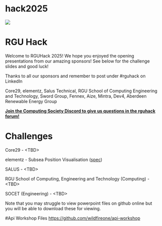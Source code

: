 # hack2025
<p float="left">
 <img src="https://rguhack.uk/logo.png" />
 <h1>RGU Hack </h1>
 Welcome to RGUHack 2025! We hope you enjoyed the opening presentations from our amazing sponsors!
 See below for the challenge slides and good luck!

 Thanks to all our sponsors and remember to post under #rguhack on LinkedIn
 
 Core29, elementz, Salus Technical, RGU School of Computing Engineering and Technology, Sword Group, Fennex, Aize, Mintra, Dev4, Aberdeen Renewable Energy Group

 [**Join the Computing Society Discord to give us questions in the rguhack forum!**](https://discord.gg/nRRZS5JS)
 
 # Challenges

</p>

Core29 - \<TBD>

elementz - Subsea Position Visualisation ([spec](RGUHack%20Elementz%20Challenge%20Spec.pdf))

SALUS - \<TBD>

RGU School of Computing, Engineering and Technology (Computing) - \<TBD>

SOCET (Engineering) - \<TBD>

Note that you may struggle to view powerpoint files on github online but you will be able to download these for viewing.

#Api Workshop Files
https://github.com/wildfireone/api-workshop
